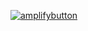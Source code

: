 [![amplifybutton](https://oneclick.amplifyapp.com/button.svg)](https://console.aws.amazon.com/amplify/home#/deploy?repo=https://github.com/mtliendo/amplify-connect4-demo)
